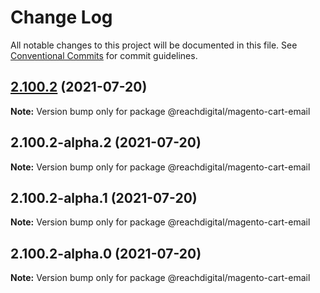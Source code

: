 # Change Log

All notable changes to this project will be documented in this file.
See [Conventional Commits](https://conventionalcommits.org) for commit guidelines.

## [2.100.2](https://github.com/ho-nl/m2-pwa/compare/@reachdigital/magento-cart-email@2.100.2-alpha.2...@reachdigital/magento-cart-email@2.100.2) (2021-07-20)

**Note:** Version bump only for package @reachdigital/magento-cart-email





## 2.100.2-alpha.2 (2021-07-20)

**Note:** Version bump only for package @reachdigital/magento-cart-email





## 2.100.2-alpha.1 (2021-07-20)

**Note:** Version bump only for package @reachdigital/magento-cart-email





## 2.100.2-alpha.0 (2021-07-20)

**Note:** Version bump only for package @reachdigital/magento-cart-email

